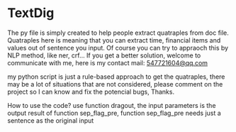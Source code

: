 # TextDig
The py file is simply created to help people extract quatraples from doc file.
Quatraples here is meaning that you can extract time, financial items and values out of sentence you input.
Of course you can try to appraoch this by NLP method, like ner, crf... If you get a better solution, welcome to communicate with me, here is my contact
mail: 547721604@qq.com

my python script is just a rule-based approach to get the quatraples, there may be a lot of situations that are not considered, 
please comment on the project so I can know and fix the potencial bugs, Thanks.


How to use the code?
use function dragout, the input parameters is the output result of function sep_flag_pre,
function sep_flag_pre needs just a sentence as the original input
